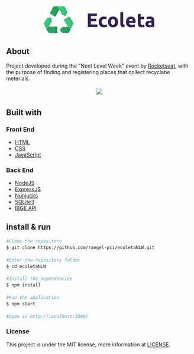 <h1 align="center"><img width="300px" src="https://github.com/rangel-pci/ecoletaNLW/blob/master/public/assets/logo.svg" alt="Ecoleta" /></h1>

<h2>About</h2>

Project developed during the "Next Level Week" event by <a href="https://github.com/Rocketseat">Rocketseat</a>, with the purpose of finding and registering places that collect recyclabe meterials.

<h6 align="center"><kbd><img src="https://github.com/rangel-pci/files/blob/master/Ecoleta.gif" /></kbd></h6>

<h2>Built with</h2>

<h3>Front End</h3>

- <a href="https://www.w3schools.com/html/">HTML</a>
- <a href="https://www.w3schools.com/css/">CSS</a>
- <a href="https://https://www.javascript.com/">JavaScript</a>

<h3>Back End</h3>

- <a href="https://nodejs.org/en/">NodeJS</a>
- <a href="https://expressjs.com/">ExpressJS</a>
- <a href="https://mozilla.github.io/nunjucks/">Nunjucks</a>
- <a href="https://www.sqlite.org/index.html">SQLite3</a>
- <a href="https://servicodados.ibge.gov.br/api/docs/localidades?versao=1">IBGE API</a>

<h2>install & run</h2>

```bash
#Clone the repository
$ git clone https://github.com/rangel-pci/ecoletaNLW.git

#Enter the repository folder
$ cd ecoletaNLW

#Install the dependencies
$ npm install

#Run the application
$ npm start

#Open in http://localhost:3000/
```
<h3>License</h3>

This project is under the MIT license, more information at <a href="https://github.com/rangel-pci/ecoletaNLW/blobl/master/LICENSE">LICENSE</a>.
